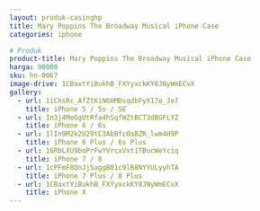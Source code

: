 ```yaml
---
layout: produk-casinghp
title: Mary Poppins The Broadway Musical iPhone Case
categories: iphone

# Produk
product-title: Mary Poppins The Broadway Musical iPhone Case
harga: 90000
sku: hn-0067
image-drive: 1CBaxtYiBukhB_FXYyxckKY8JNyWmECvX
gallery:
  - url: 1iChsRc_AfZtKiN6HMDsqdbFyX17o_Je7
    title: iPhone 5 / 5s / SE
  - url: 1n3j4MeGgUtRfa4hSqfWZtBCT3dBGFLYZ
    title: iPhone 6 / 6s
  - url: 1lIn9M2k2U29tC3AbBfcOa8ZR_lwm4H9P
    title: iPhone 6 Plus / 6s Plus
  - url: 16RbLXU9boPrFwYVrcxVxt1TBucWeYciq
    title: iPhone 7 / 8
  - url: 1cPFmF8QnJj5aggB01c9lB8NYYULyyhTA
    title: iPhone 7 Plus / 8 Plus
  - url: 1CBaxtYiBukhB_FXYyxckKY8JNyWmECvX
    title: iPhone X
---
```

